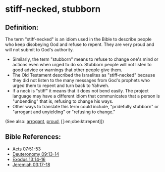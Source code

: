# stiff-necked, stubborn #

## Definition: ##

The term "stiff-necked" is an idiom used in the Bible to describe people who keep disobeying God and refuse to repent. They are very proud and will not submit to God's authority.

* Similarly, the term "stubborn" means to refuse to change one's mind or actions even when urged to do so. Stubborn people will not listen to good advice or warnings that other people give them.
* The Old Testament described the Israelites as "stiff-necked" because they did not listen to the many messages from God's prophets who urged them to repent and turn back to Yahweh.
* If a neck is "stiff" it means that it does not bend easily. The project language may have a different idiom that communicates that a person is "unbending" that is, refusing to change his ways. 
* Other ways to translate this term could include, "pridefully stubborn" or "arrogant and unyielding" or "refusing to change."

(See also: [arrogant](../other/arrogant.md), [proud](../other/proud.md), [[:en;obe:kt:repent]])

## Bible References: ##

* [Acts 07:51-53](https://door43.org/en/bible/notes/act/07/51)
* [Deuteronomy 09:13-14](https://door43.org/en/bible/notes/deu/09/13)
* [Exodus 13:14-16](https://door43.org/en/bible/notes/exo/13/14)
* [Jeremiah 03:17-18](https://door43.org/en/bible/notes/jer/03/17)

